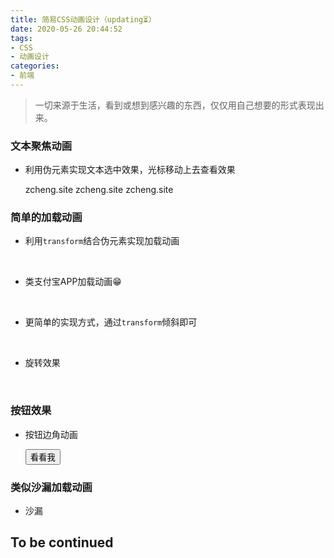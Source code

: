 ```yaml
---
title: 简易CSS动画设计（updating⏳）
date: 2020-05-26 20:44:52
tags:
- CSS
- 动画设计
categories:
- 前端
---
```


<link href="/scss/something-about-css.css" rel="stylesheet"></link>
<link href="/scss/css-animation-design/base.css" rel="stylesheet"></link>

> 一切来源于生活，看到或想到感兴趣的东西，仅仅用自己想要的形式表现出来。

### 文本聚焦动画

- 利用伪元素实现文本选中效果，光标移动上去查看效果

  <span class="transition-demo demo-1">zcheng.site</span>
  <span class="transition-demo demo-2">zcheng.site</span>
  <span class="transition-demo demo-3-parent"><span class="transition-demo demo-3-child">zcheng.site</span></span>

### 简单的加载动画

- 利用`transform`结合伪元素实现加载动画

  <div class="animation-demo demo-1"></div>
  <div class="animation-demo demo-2"></div><br>

- 类支付宝APP加载动画😁

  <div class="border-demo">
    <div class="demo-5-1"></div>
  </div>
  <div class="border-demo">
    <div class="demo-5-2"></div>
  </div>
  <div class="border-demo">
    <div class="demo-5-3"></div>
  </div><br>

- 更简单的实现方式，通过`transform`倾斜即可

  <div class="border-demo demo-6"></div><br>

- 旋转效果
  
  <div class="rotate-demo demo-1"></div><br>

### 按钮效果

- 按钮边角动画

  <div class="border-button-demo demo-1">
    <button type="button">看看我</button>
  </div>

### 类似沙漏加载动画

- 沙漏

  <div class="border-demo demo-7"></div>

<h2 class="to-be-continued headerlink" id="To be continued">To be continued<dot></dot></h2>
